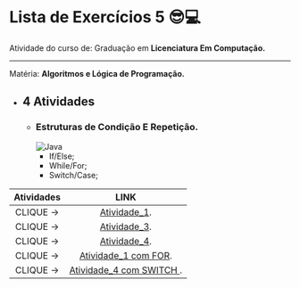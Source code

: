 
# Lista de Exercícios 5 😎💻
Atividade do curso de: Graduação em **__Licenciatura Em Computação.__**
*** 
Matéria: **__Algoritmos e Lógica de Programação.__**
- ##  4 Atividades
  - ### Estruturas de Condição E Repetição.
       ![Java](https://img.shields.io/badge/java-%23ED8B00.svg?style=for-the-badge&logo=openjdk&logoColor=white)
       +  If/Else; 
       + While/For; 
       + Switch/Case;



Atividades | LINK
:-------: | :------:
CLIQUE -> | [Atividade_1](https://github.com/skyzinha-chan/lista_5/blob/main/src/lista_5/Atividade_1.java).
CLIQUE -> | [Atividade_3](https://github.com/skyzinha-chan/lista_5/blob/main/src/lista_5/Atividade_3.java).
CLIQUE -> | [Atividade_4](https://github.com/skyzinha-chan/lista_5/blob/main/src/lista_5/Atividade_4.java).
CLIQUE -> | [Atividade_1 com FOR](https://github.com/skyzinha-chan/lista_5/blob/main/src/lista_5/Atividade_1_com_FOR.java).
CLIQUE -> | [Atividade_4 com SWITCH ](https://github.com/skyzinha-chan/lista_5/blob/main/src/lista_5/Atividade_4_comSwitch.java).
